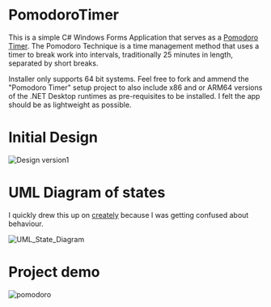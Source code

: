 # PomodoroTimer
This is a simple C# Windows Forms Application that serves as a [Pomodoro Timer](https://todoist.com/productivity-methods/pomodoro-technique). The Pomodoro Technique is a time management method that uses a timer to break work into intervals, traditionally 25 minutes in length, separated by short breaks. 

Installer only supports 64 bit systems. Feel free to fork and ammend the "Pomodoro Timer" setup project to also include x86 and or ARM64 versions of the .NET Desktop runtimes as pre-requisites to be installed. I felt the app should be as lightweight as possible.

# Initial Design

![Design version1](https://github.com/f-okd/PomodoroTimer/assets/105448066/058b65ea-ab96-4286-abe8-de92dcc923cc)


#  UML Diagram of states

I quickly drew this up on [creately](https://app.creately.com) because I was getting confused about behaviour.

![UML_State_Diagram](https://github.com/f-okd/PomodoroTimer/assets/105448066/1504568a-50f2-4ba8-bb96-936c0f052e73)

# Project demo

![pomodoro](https://github.com/f-okd/PomodoroTimer/assets/105448066/f40b604e-96f0-4f0d-a2fe-656f508f479d)
